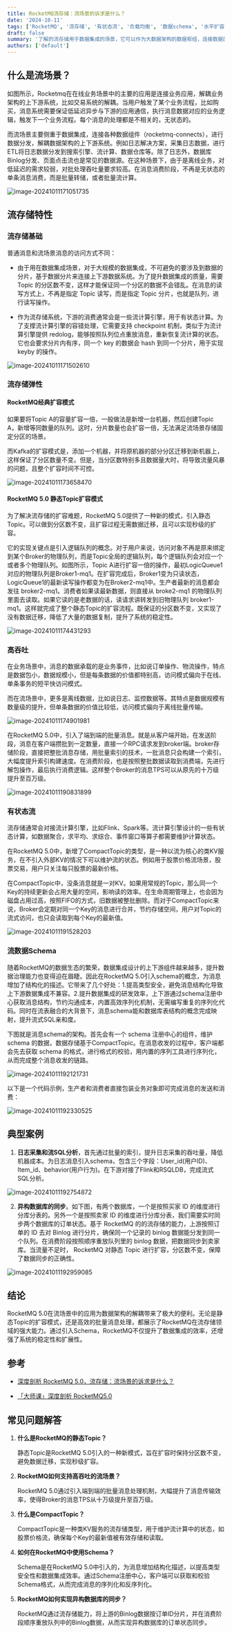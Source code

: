 ```yaml
---
title: RocketMQ流存储：流场景的诉求是什么？
date: '2024-10-11'
tags: ['RocketMQ', '流存储', '有状态流', '负载均衡', '数据schema', '水平扩容']
draft: false
summary: '了解的流存储用于数据集成的场景，它可以作为大数据架构的数据枢纽，连接数据的上下游组件。而 RocketMQ 的流存储的特性，既包含功能层面，提供流式的访问接口、状态存储、数据治理的能力，也包括了流的弹性、流的高吞吐能力'
authors: ['default']
---
```


## 什么是流场景？

如图所示，Rocketmq在在线业务场景中的主要的应用是连接业务应用，解耦业务架构的上下游系统，比如交易系统的解耦。当用户触发了某个业务流程，比如购买，消息系统需要保证低延迟异步与下游的应用通信，执行消息数据对应的业务逻辑，触发下一个业务流程。每个消息的处理都是不相关的，无状态的。

而流场景主要侧重于数据集成，连接各种数据组件（rocketmq-connects），进行数据分发，解耦数据架构的上下游系统。例如日志解决方案，采集日志数据，进行ETL将日志数据分发到搜索引擎、流计算、数据仓库等。除了日志外，数据库Binlog分发、页面点击流也是常见的数据源。在这种场景下，由于是离线业务，对低延迟的需求较弱，对批处理吞吐量要求较高。在消息消费阶段，不再是无状态的单条消息消费，而是批量转储，或者批量流计算。

![image-20241011171051735](https://images.txserve.top/202410/images/image-20241011171051735.png)

## 流存储特性

### 流存储基础

普通消息和流场景消息的访问方式不同：

- 由于用在数据集成场景，对于大规模的数据集成，不可避免的要涉及到数据的分片，基于数据分片来连接上下游数据系统。为了提升数据集成的质量，需要 Topic 的分区数不变，这样才能保证同一个分区的数据不会错乱。在消息的读写方式上，不再是指定 Topic 读写，而是指定 Topic 分片，也就是队列，进行读写操作。

- 作为流存储系统，下游的消费通常会是一些流计算引擎，用于有状态计算。为了支撑流计算引擎的容错处理，它需要支持 checkpoint 机制，类似于为流计算引擎提供 redolog，能够按照队列位点重放消息，重新恢复流计算的状态。它也会要求分片内有序，同一个 key 的数据会 hash 到同一个分片，用于实现 keyby 的操作。

![image-20241011171502610](https://images.txserve.top/202410/images/image-20241011171502610.png)

### 流存储弹性

#### RocketMQ经典扩容模式

如果要将Topic A的容量扩容一倍，一般做法是新增一台机器，然后创建Topic A，新增等同数量的队列。这时，分片数量也会扩容一倍，无法满足流场景存储固定分区的场景。

而Kafka的扩容模式是，添加一个机器，并将原机器的部分分区迁移到新机器上，这样保证了分区数量不变。但是，当分区数特别多且数据量大时，将导致流量风暴的问题，且整个扩容时间不可控。

![image-20241011173658470](https://images.txserve.top/202410/images/image-20241011173658470.png)

#### RocketMQ 5.0 静态Topic扩容模式

为了解决流存储的扩容难题，RocketMQ 5.0提供了一种新的模式，引入静态Topic。可以做到分区数不变，且扩容过程无需数据迁移，且可以实现秒级的扩容。

它的实现关键点是引入逻辑队列的概念。对于用户来说，访问对象不再是原来绑定到某个Broker的物理队列，而是Topic全局的逻辑队列，每个逻辑队列会对应一个或者多个物理队列。如图所示，Topic A进行扩容一倍的操作，最初LogicQueue1对应的物理队列是Broker1-mq1。在扩容完成后，Broker1变为只读状态，LogicQueue1的最新读写操作都变为在Broker2-mq1中。生产者最新的消息都会发往 broker2-mq1。消费者如果读最新数据，则直接从 broke2-mq1 的物理队列里面去读取。如果它读的是老数据的话，读请求讲转发到旧物理队列 broker1-mq1。这样就完成了整个静态Topic的扩容流程。既保证的分区数不变，又实现了没有数据迁移，降低了大量的数据复制，提升了系统的稳定性。

![image-20241011174431293](https://images.txserve.top/202410/images/image-20241011174431293.png)

### 高吞吐

在业务场景中，消息的数据承载的是业务事件，比如说订单操作、物流操作，特点是数据包小，数据规模小，但是每条数据的价值都特别高，访问模式偏向于在线、单条事务的短平快访问模式。

而在流场景中，更多是离线数据，比如说日志、监控数据等。其特点是数据规模有数量级的提升，但单条数据的价值比较低，访问模式偏向于离线批量传输。

![image-20241011174901981](https://images.txserve.top/202410/images/image-20241011174901981.png)

在RocketMQ 5.0中，引入了端到端的批量消息。就是从客户端开始，在发送阶段，消息在客户端攒批到一定数量，直接一个RPC请求发到broker端。broker存储阶段，直接把整批消息存储，用批量索引的技术，一批消息只会构建一个索引，大幅度提升索引构建速度。在消费阶段，也是按照整批数据读取到消费端，先进行解包操作，最后执行消费逻辑。这样整个Broker的消息TPS可以从原先的十万级提升至百万级。

![image-20241011190831899](https://images.txserve.top/202410/images/image-20241011190831899.png)

### 有状态流

流存储通常会对接流计算引擎，比如Flink、Spark等。流计算引擎设计的一些有状态计算，如数据聚合，求平均、求综合、事件窗口等算子都需要维护计算状态。

在RocketMQ 5.0中，新增了CompactTopic的类型，是一种以流为核心的类KV服务，在不引入外部KV的情况下可以维护流的状态。例如用于股票价格流场景，股票交易，用户只关注每只股票的最新价格。

在CompactTopic中，没条消息就是一对KV。如果用常规的Topic，那么同一个Key的持续更新会占用大量的空间，影响读的效率。在生命周期管理上，也会因为磁盘占用过高，按照FIFO的方式，旧数据被整批删除。而对于CompactTopic来说，Broker会定期对同一个Key的消息进行合并，节约存储空间，用户对Topic的流式访问，也只会读取到每个Key的最新值。

![image-20241011191528203](https://images.txserve.top/202410/images/image-20241011191528203.png)

### 流数据Schema

随着RocketMQ的数据生态的繁荣，数据集成设计的上下游组件越来越多，提升数据治理能力也变得迫在眉睫。因此在RocketMQ 5.0引入schema的概念，为消息增加了结构化的描述。它带来了几个好处：1.提高类型安全，避免消息结构化导致上下游数据集成不兼容。2.提升数据集成的研发效率，上下游通过schema注册中心获取消息结构，节约沟通成本，内置高效序列化机制，无需编写重复的序列化代码。同时在流表融合的大背景下，消息schema能和数据库表结构的概念完成映射，提升流式SQL亲和度。

下图就是消息schema的架构。首先会有一个 schema 注册中心的组件，维护 schema 的数据，数据存储基于CompactTopic。在消息收发的过程中，客户端都会先去获取 schema 的格式，进行格式的校验，用内置的序列工具进行序列化，从而完成整个消息收发的链路。

![image-20241011192121731](https://images.txserve.top/202410/images/image-20241011192121731.png)

以下是一个代码示例，生产者和消费者直接包装业务对象即可完成消息的发送和消费：

![image-20241011192330525](https://images.txserve.top/202410/images/image-20241011192330525.png)

## 典型案例

1. **日志采集和流SQL分析**，首先通过批量的索引，提升日志采集的吞吐量，降低机器成本。为日志消息引入schema，包含三个字段：User_id(用户ID)、Item_id、behavior(用户行为)。在下游对接了Flink和RSQLDB，完成流式SQL分析。

![image-20241011192754872](https://images.txserve.top/202410/images/image-20241011192754872.png)

2. **异构数据库的同步**。如下图，有两个数据库，一个是按照买家 ID 的维度进行分库分表的。另外一个是按照卖家 ID 的维度进行分库分表，我们需要实时同步两个数据库的订单状态。基于 RocketMQ 的的流存储的能力，上游按照订单的 ID 去对 Binlog 进行分片，确保同一个记录的 binlog 数据能分发到同一个队列。在消费阶段按照顺序重放队列里的 binlog 数据，把数据同步到卖家库。当流量不足时， RocketMQ 对静态 Topic 进行扩容，分区数不变，保障了数据同步的正确性。

![image-20241011192959085](https://images.txserve.top/202410/images/image-20241011192959085.png)

## 结论

RocketMQ 5.0在流场景中的应用为数据架构的解耦带来了极大的便利。无论是静态Topic的扩容模式，还是高效的批量消息处理，都展示了RocketMQ在流存储领域的强大能力。通过引入Schema，RocketMQ不仅提升了数据集成的效率，还增强了系统的稳定性和扩展性。

## 参考

- [深度剖析 RocketMQ 5.0，流存储：流场景的诉求是什么？](https://developer.aliyun.com/article/1458570#slide-5)

- [「大师课」深度剖析 RocketMQ5.0](https://edu.aliyun.com/course/317148/lesson/341800526?spm=a2cwt.28120015.317148.11.11006c77UaqGvd)

## 常见问题解答

1. **什么是RocketMQ的静态Topic？** 

   静态Topic是RocketMQ 5.0引入的一种新模式，旨在扩容时保持分区数不变，避免数据迁移，实现秒级扩容。

2. **RocketMQ如何支持高吞吐的流场景？** 

   RocketMQ 5.0通过引入端到端的批量消息处理机制，大幅提升了消息传输效率，使得Broker的消息TPS从十万级提升至百万级。

3. **什么是CompactTopic？**

   CompactTopic是一种类KV服务的流存储类型，用于维护流计算中的状态，如股票价格流，确保每个Key的最新值被有效存储和读取。

4. **如何在RocketMQ中使用Schema？** 

   Schema是在RocketMQ 5.0中引入的，为消息增加结构化描述，以提高类型安全性和数据集成效率。通过Schema注册中心，客户端可以获取和校验Schema格式，从而完成消息的序列化和反序列化。

5. **RocketMQ如何实现异构数据库的同步？** 

   RocketMQ通过流存储能力，将上游的Binlog数据按订单ID分片，并在消费阶段顺序重放队列中的Binlog数据，从而实现异构数据库的订单状态同步。
